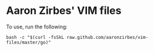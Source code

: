 Aaron Zirbes' VIM files
=========================

To use, run the following:

    bash -c "$(curl -fsSkL raw.github.com/aaronzirbes/vim-files/master/go)"

